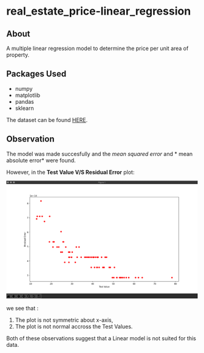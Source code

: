 # real_estate_price-linear_regression
## About
A multiple linear regression model to determine the price per unit area of property.


## Packages Used
- numpy
- matplotlib
- pandas
- sklearn

The dataset can be found [HERE](https://www.kaggle.com/datasets/quantbruce/real-estate-price-prediction
).

## Observation

The model was made succesfully and the *mean squared error* and * mean absolute error* were found.

However, in the **Test Value V/S Residual Error** plot:

![TEST VALUE V/S Residual ERROR plot](/data/PLOT%20SS.png)

we see that :
 
1. The plot is not symmetric about x-axis,
2. The plot is not normal accross the Test Values.


Both of these observations suggest that a Linear model is not suited for this data.